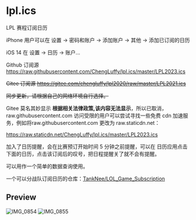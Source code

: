 # lpl.ics
LPL 赛程订阅日历

iPhone 用户可以在 设置 -> 密码和账户 -> 添加账户 -> 其他 -> 添加已订阅的日历

iOS 14 在 设置 -> 日历 -> 账户...

Github 订阅源 https://raw.githubusercontent.com/ChengLuffy/lpl.ics/master/LPL2023.ics

~~Gitee 订阅源 https://gitee.com/chengluffy/lpl2020/raw/master/LPL2021.ics~~

~~同步更新，请根据自己的网络环境自行选择。~~

Gitee 莫名其妙显示 **根据相关法律政策,该内容无法显示**，所以已取消，raw.githubusercontent.com 访问受限的用户可以尝试寻找一些免费 cdn 加速服务，例如将raw.githubusercontent.com 更改为 raw.staticdn.net：

https://raw.staticdn.net/ChengLuffy/lpl.ics/master/LPL2023.ics

加入了日历提醒，会在比赛预订开始时间 5 分钟之前提醒，可以在 日历应用点击下面的日历，点击该订阅后的叹号，把日程提醒关了就不会有提醒。

可以用作一个简单的数据查询使用。

一个可以分战队订阅日历的仓库：[TankNee/LOL_Game_Subscription](https://github.com/TankNee/LOL_Game_Subscription)

Preview
---

![IMG_0854](https://user-images.githubusercontent.com/15682381/85242547-e7b62700-b471-11ea-9d3b-fbeb27e733ff.PNG)
![IMG_0855](https://user-images.githubusercontent.com/15682381/85242553-ea188100-b471-11ea-9d15-2bea61354a8f.PNG)

